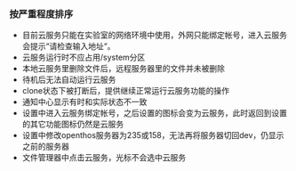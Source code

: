 ### 按严重程度排序
- 目前云服务只能在实验室的网络环境中使用，外网只能绑定帐号，进入云服务会提示“请检查输入地址“。
- 云服务运行时不应占用/system分区
- 本地云服务里删除文件后，远程服务器里的文件并未被删除
- 待机后无法自动运行云服务
- clone状态下被打断后，提供继续正常运行云服务功能的操作
- 通知中心显示有时和实际状态不一致 
- 设置中进入云服务绑定帐号，之后设置的图标会变为云服务，此时返回到设置的其它功能图标仍然是云服务
- 设置中修改openthos服务器为235或158，无法再将服务器切回dev，仍显示之前的服务器
- 文件管理器中点击云服务，光标不会选中云服务
